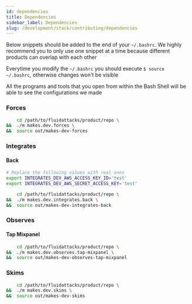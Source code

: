 ```yaml
---
id: dependencies
title: Dependencies
sidebar_label: Dependencies
slug: /development/stack/contributing/dependencies
---
```


Below snippets should be added to the end of your `~/.bashrc`.
We highly recommend you to only use one snippet at a time because
different products can overlap with each other

Everytime you modify the `~/.bashrc` you should execute `$ source ~/.bashrc`,
otherwise changes won't be visible

All the programs and tools that you open from within the Bash Shell will
be able to see the configurations we made

### Forces
```bash
    cd /path/to/fluidattacks/product/repo \
&&  ./m makes.dev.forces \
&&  source out/makes-dev-forces
```

### Integrates

#### Back

```bash
# Replace the following values with real ones
export INTEGRATES_DEV_AWS_ACCESS_KEY_ID='test'
export INTEGRATES_DEV_AWS_SECRET_ACCESS_KEY='test'

    cd /path/to/fluidattacks/product/repo \
&&  ./m makes.dev.integrates.back \
&&  source out/makes-dev-integrates-back
```

### Observes

#### Tap Mixpanel

```bash
    cd /path/to/fluidattacks/product/repo \
&&  ./m makes.dev.observes.tap-mixpanel \
&&  source out/makes-dev-observes-tap-mixpanel
```

### Skims

```bash
    cd /path/to/fluidattacks/product/repo \
&&  ./m makes.dev.skims \
&&  source out/makes-dev-skims
```
